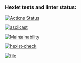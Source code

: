 ### Hexlet tests and linter status:
[![Actions Status](https://github.com/roza-ts/python-project-50/workflows/hexlet-check/badge.svg)](https://github.com/roza-ts/python-project-50/actions)

[![asciicast](https://asciinema.org/a/558234.svg)](https://asciinema.org/a/558234)

[![Maintainability](https://api.codeclimate.com/v1/badges/c4c509708ac3d799361f/maintainability)](https://codeclimate.com/github/roza-ts/python-project-50/maintainability)

[![hexlet-check](https://github.com/roza-ts/python-project-50/actions/workflows/hexlet-check.yml/badge.svg)](https://github.com/roza-ts/python-project-50/actions/workflows/hexlet-check.yml)

[![file](https://github.com/roza-ts/python-project-50/actions/workflows/file.yml/badge.svg)](https://github.com/roza-ts/python-project-50/actions/workflows/file.yml)
